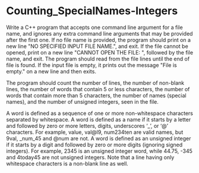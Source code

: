 # Counting_SpecialNames-Integers

Write a C++ program that accepts one command line argument for a file name, and ignores any extra command line arguments that may be provided after the first one. If no file name is provided, the program should print on a new line "NO SPECIFIED INPUT FILE NAME.", and exit. If the file cannot be opened, print on a new line "CANNOT OPEN THE FILE: ", followed by the file name, and exit. The program should read from the file lines until the end of file is found. If the input file is empty, it prints out the message "File is empty." on a new line and then exits.

The program should count the number of lines, the number of non-blank lines, the number of words that contain 5 or less characters, the number of words that contain more than 5 characters, the number of names (special names), and the number of unsigned integers, seen in the file.

A word is defined as a sequence of one or more non-whitespace characters separated by whitespace. A word is defined as a name if it starts by a letter and followed by zero or more letters, digits, underscores ‘_’, or ‘@’ characters. For example, value, val@l9, num234ten are valid names, but 9val, _num_45 and @num are not. A word is defined as an unsigned integer if it starts by a digit and followed by zero or more digits (ignoring signed integers). For example, 2345 is an unsigned integer word, while 44.75, -345 and 4today45 are not unsigned integers. Note that a line having only whitespace characters is a non-blank line as well.
